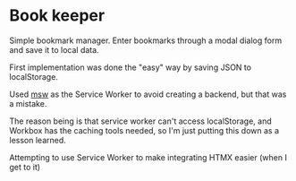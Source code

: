# Book keeper

Simple bookmark manager. Enter bookmarks through a modal dialog form and save it to local data.

First implementation was done the "easy" way by saving JSON to localStorage.

Used [msw](https://mswjs.io) as the Service Worker to avoid creating a backend, but that was a mistake.

The reason being is that service worker can't access localStorage, and Workbox has the caching tools needed, so I'm just putting this down as a lesson learned.

Attempting to use Service Worker to make integrating HTMX easier (when I get to it)
